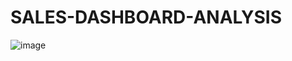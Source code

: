 # SALES-DASHBOARD-ANALYSIS
![image](https://github.com/user-attachments/assets/91aba23f-bdbe-4733-b905-8e9feca7e9c8)
